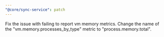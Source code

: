 ```yaml
---
"@core/sync-service": patch
---
```


Fix the issue with failing to report vm memory metrics. Change the name of the "vm.memory.processes_by_type" metric to "process.memory.total".
